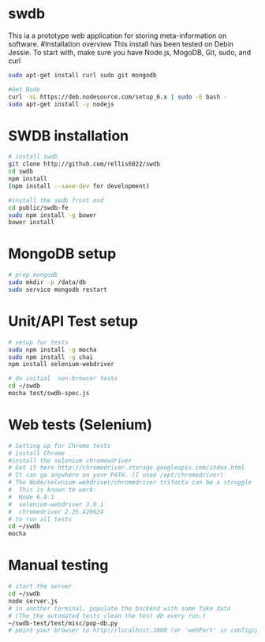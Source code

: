 # swdb
This ia a prototype web application for storing meta-information on software.
#Installation overview
This install has been tested on Debin Jessie.
To start with, make sure you have Node.js, MogoDB, Git, sudo, and curl
```sh
sudo apt-get install curl sudo git mongodb
```
``` sh
#Get Node
curl -sL https://deb.nodesource.com/setup_6.x | sudo -E bash -
sudo apt-get install -y nodejs
```
# SWDB installation
``` bash
# install swdb
git clone http://github.com/rellis6022/swdb
cd swdb
npm install
(npm install --save-dev for development)

#install the swdb front end
cd public/swdb-fe
sudo npm install -g bower
bower install
```
# MongoDB setup
``` sh
# prep mongodb
sudo mkdir -p /data/db
sudo service mongodb restart
```
# Unit/API Test setup
``` sh
# setup for tests
sudo npm install -g mocha
sudo npm install -g chai
npm install selenium-webdriver

# do initial  non-browser tests
cd ~/swdb
mocha test/swdb-spec.js
```
# Web tests (Selenium)
```sh
# Setting up for Chrome tests
# install Chrome
#install the selenium chromewdriver
# Get it here http://chromedriver.storage.googleapis.com/index.html
# It can go anywhere on your PATH. (I used /opt/chromedriver)
# The Node/selenium-webdriver/chromedriver trifecta can be a struggle
#  This is known to work:
#  Node 6.9.1
#  selenium-webdriver 3.0.1
#  chromedriver 2.25.426924
# to run all tests
cd ~/swdb
mocha
```
# Manual testing
```sh
# start the server
cd ~/swdb
node server.js
# in another terminal, populate the backend with some fake data
# (The the automated tests clean the test db every run.)
~/swdb-test/test/misc/pop-db.py
# point your browser to http://localhost:3000 (or 'webPort' in config/properties)
```
